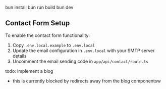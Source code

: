 bun install
bun run build
bun dev

## Contact Form Setup

To enable the contact form functionality:

1. Copy `.env.local.example` to `.env.local`
2. Update the email configuration in `.env.local` with your SMTP server details
3. Uncomment the email sending code in `app/api/contact/route.ts`

todo:
implement a blog
- this is currently blocked by redirects away from the blog componentsw
